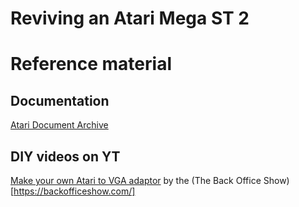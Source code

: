 # Reviving an Atari Mega ST 2

# Reference material

## Documentation

[Atari Document Archive](https://docs.dev-docs.org/)

## DIY videos on YT

[Make your own Atari to VGA adaptor](https://youtu.be/N9xhNgCW2LQ) by the (The Back Office Show)[https://backofficeshow.com/]
